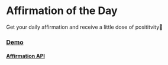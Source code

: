 # Affirmation of the Day
Get your daily affirmation and receive a little dose of posititvity&#128588; 

### [Demo](https://alinashilo.github.io/affirmation-api/)
#### [Affirmation API](https://github.com/misselliev/affirmations-api)
